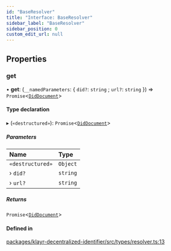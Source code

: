 ```yaml
---
id: "BaseResolver"
title: "Interface: BaseResolver"
sidebar_label: "BaseResolver"
sidebar_position: 0
custom_edit_url: null
---
```


## Properties

### get

• **get**: (`__namedParameters`: { `did?`: `string` ; `url?`: `string`  }) => `Promise`<[`DidDocument`](DidDocument.md)\>

#### Type declaration

▸ (`«destructured»`): `Promise`<[`DidDocument`](DidDocument.md)\>

##### Parameters

| Name | Type |
| :------ | :------ |
| `«destructured»` | `Object` |
| › `did?` | `string` |
| › `url?` | `string` |

##### Returns

`Promise`<[`DidDocument`](DidDocument.md)\>

#### Defined in

[packages/klayr-decentralized-identifier/src/types/resolver.ts:13](https://github.com/aldhosutra/klayr-did/blob/4de9da3/packages/klayr-decentralized-identifier/src/types/resolver.ts#L13)
